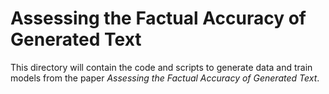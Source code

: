 # Assessing the Factual Accuracy of Generated Text

This directory will contain the code and scripts to generate data and train
models from the paper *Assessing the Factual Accuracy of Generated Text*.
